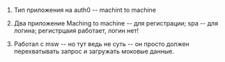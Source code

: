 1. Тип приложения на auth0 -- machint to machine

2. Два приложение Maching to machine -- для регистрации; spa -- для логина; регистрцаия работает, логин нет!

3. Работал с msw -- но тут ведь не суть -- он просто должен перехватывать запрос и загружать моковые данные.
